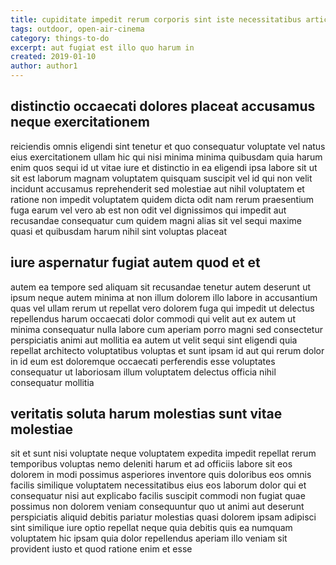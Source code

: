 ```yaml
---
title: cupiditate impedit rerum corporis sint iste necessitatibus article 3874
tags: outdoor, open-air-cinema
category: things-to-do
excerpt: aut fugiat est illo quo harum in
created: 2019-01-10
author: author1
---
```


## distinctio occaecati dolores placeat accusamus neque exercitationem

reiciendis omnis eligendi sint tenetur et quo consequatur voluptate vel natus eius exercitationem ullam hic qui nisi minima minima quibusdam quia harum enim quos sequi id ut vitae iure et distinctio in ea eligendi ipsa labore sit ut sit est laborum magnam voluptatem quisquam suscipit vel id qui non velit incidunt accusamus reprehenderit sed molestiae aut nihil voluptatem et ratione non impedit voluptatem quidem dicta odit nam rerum praesentium fuga earum vel vero ab est non odit vel dignissimos qui impedit aut recusandae consequatur cum quidem magni alias sit vel sequi maxime quasi et quibusdam harum nihil sint voluptas placeat

## iure aspernatur fugiat autem quod et et

autem ea tempore sed aliquam sit recusandae tenetur autem deserunt ut ipsum neque autem minima at non illum dolorem illo labore in accusantium quas vel ullam rerum ut repellat vero dolorem fuga qui impedit ut delectus repellendus harum occaecati dolor commodi qui velit aut ex autem ut minima consequatur nulla labore cum aperiam porro magni sed consectetur perspiciatis animi aut mollitia ea autem ut velit sequi sint eligendi quia repellat architecto voluptatibus voluptas et sunt ipsam id aut qui rerum dolor in id eum est doloremque occaecati perferendis esse voluptates consequatur ut laboriosam illum voluptatem delectus officia nihil consequatur mollitia

## veritatis soluta harum molestias sunt vitae molestiae

sit et sunt nisi voluptate neque voluptatem expedita impedit repellat rerum temporibus voluptas nemo deleniti harum et ad officiis labore sit eos dolorem in modi possimus asperiores inventore quis doloribus eos omnis facilis similique voluptatem necessitatibus eius eos laborum dolor qui et consequatur nisi aut explicabo facilis suscipit commodi non fugiat quae possimus non dolorem veniam consequuntur quo ut animi aut deserunt perspiciatis aliquid debitis pariatur molestias quasi dolorem ipsam adipisci sint similique iure optio repellat neque quia debitis quis ea numquam voluptatem hic ipsam quia dolor repellendus aperiam illo veniam sit provident iusto et quod ratione enim et esse
